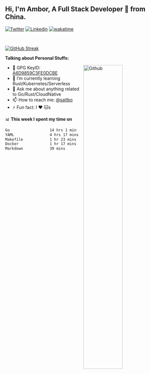 ## Hi, I'm Ambor, A Full Stack Developer 🚀 from China.

[![Twitter](https://img.shields.io/badge/-saltbo-1ca0f1?style=flat&logo=twitter&logoColor=white)](https://twitter.com/rdsaltbo)
[![Linkedin](https://img.shields.io/badge/-saltbo-blue?style=flat&logo=Linkedin&logoColor=white)](https://www.linkedin.com/in/saltbo/)
[![wakatime](https://wakatime.com/badge/user/f82b1c77-faab-48cd-aef5-a12c0aff104b.svg)](https://wakatime.com/@f82b1c77-faab-48cd-aef5-a12c0aff104b)

&nbsp;  

[![GitHub Streak](http://github-readme-streak-stats.herokuapp.com?user=saltbo&hide_border=true&date_format=M%20j%5B%2C%20Y%5D)](https://git.io/streak-stats)

**Talking about Personal Stuffs:**
<!-- Any image aligned to the right. Beware the width  -->
<img width="50%" align="right" alt="Github" src="https://raw.githubusercontent.com/saltbo/saltbo/master/images/git-header.svg" />

- 🤘 GPG KeyID: [A6D9859C3FE0DCBE](https://saltbo.cn/pgp_keys.asc)
- 🌱 I’m currently learning Rust/Kubernetes/Serverless
- 💬 Ask me about anything related to Go/Rust/CloudNative
- 📫 How to reach me: [@saltbo](https://t.me/saltbo)
- ⚡ Fun fact: I :heart: :cat:s


📊 **This week I spent my time on**
<!--START_SECTION:waka-->

```txt
Go                  14 hrs 1 min    ██████████████▓░░░░░░░░░░   58.73 %
YAML                4 hrs 17 mins   ████▓░░░░░░░░░░░░░░░░░░░░   18.00 %
Makefile            1 hr 23 mins    █▒░░░░░░░░░░░░░░░░░░░░░░░   05.82 %
Docker              1 hr 17 mins    █▒░░░░░░░░░░░░░░░░░░░░░░░   05.39 %
Markdown            39 mins         ▓░░░░░░░░░░░░░░░░░░░░░░░░   02.74 %
```

<!--END_SECTION:waka-->
